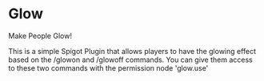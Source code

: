# Glow
Make People Glow!

This is a simple Spigot Plugin that allows players to have the glowing effect based on the /glowon and /glowoff commands. You can give them access to these two commands with the permission node 'glow.use'
